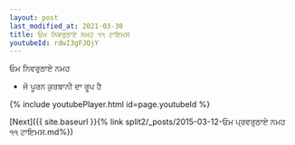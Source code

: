 ```yaml
---
layout: post
last_modified_at: 2021-03-30
title: ਓਮ ਨਿਵਰੁਠਾਏ ਨਮਹ ੧੧ ਟਾਇਮਸ
youtubeId: rdwI3gFJQjY
---
```

 
 
 ਓਮ ਨਿਵਰੁਠਾਏ ਨਮਹ  
 
 -  ਜੋ ਪੂਰਨ ਕੁਰਬਾਨੀ ਦਾ ਰੂਪ ਹੈ 
 
  
 
  
 
 
 
 
 
 


{% include youtubePlayer.html id=page.youtubeId %}
 
[Next]({{ site.baseurl }}{% link  split2/_posts/2015-03-12-ਓਮ ਪ੍ਰਵਰੁਠਾਏ ਨਮਹ ੧੧ ਟਾਇਮਸ.md%})
 
